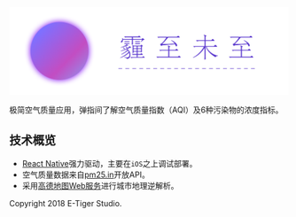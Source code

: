 
![霾至未至](https://raw.githubusercontent.com/etigerstudio/AQIbot/master/Hero.png)

极简空气质量应用，弹指间了解空气质量指数（AQI）及6种污染物的浓度指标。

## 技术概览

* [React Native](https://facebook.github.io/react-native)强力驱动，主要在`iOS`之上调试部署。
* 空气质量数据来自[pm25.in](http://pm25.in/)开放API。
* 采用[高德地图Web服务](https://lbs.amap.com/)进行城市地理逆解析。

Copyright 2018 E-Tiger Studio.
